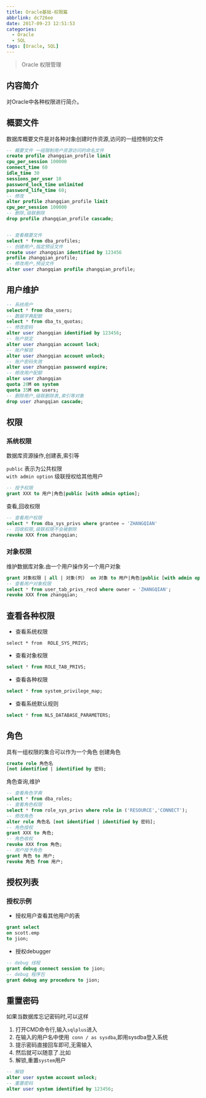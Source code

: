 ```yaml
---
title: Oracle基础-权限篇
abbrlink: dc726ee
date: 2017-09-23 12:51:53
categories:
  - Oracle
  - SQL
tags: [Oracle, SQL]
---
```

> Oracle 权限管理

<!--more-->



## 内容简介

对Oracle中各种权限进行简介。

## 概要文件
数据库概要文件是对各种对象创建时作资源,访问的一组控制的文件

``` sql
-- 概要文件 一组限制用户资源访问的命名文件
create profile zhangqian_profile limit
cpu_per_session 100000
connect_time 60
idle_time 30
sessions_per_user 10
password_lock_time unlimited
password_life_time 60;
-- 修改
alter profile zhangqian_profile limit
cpu_per_session 100000
-- 删除,级联删除
drop profile zhangqian_profile cascade;


-- 查看概要文件
select * from dba_profiles;
-- 创建用户,指定预设文件
create user zhangqian identified by 123456
profile zhangqian_profile;
-- 修改用户,预设文件
alter user zhangqian profile zhangqian_profile;

```

## 用户维护

``` sql
-- 系统用户
select * from dba_users;
-- 数据字典配额
select * from dba_ts_quotas;
-- 修改密码
alter user zhangqian identified by 123456;
-- 账户锁定
alter user zhangqian account lock;
-- 账户解锁
alter user zhangqian account unlock;
-- 账户密码失效
alter user zhangqian password expire;
-- 修改用户配额
alter user zhangqian 
quota 20M on system 
quota 35M on users;
-- 删除用户,级联删除表,索引等对象
drop user zhangqian cascade;
```


## 权限
### 系统权限  
数据库资源操作,创建表,索引等

`public` 表示为公共权限  
`with admin option` 级联授权给其他用户
``` sql
-- 授予权限  
grant XXX to 用户|角色|public [with admin option];
```

查看,回收权限
``` sql
-- 查看用户权限
select * from dba_sys_privs where grantee = 'ZHANGQIAN'
-- 回收权限,级联权限不会被删除
revoke XXX from zhangqian;
```

### 对象权限 
维护数据库对象.由一个用户操作另一个用户对象
``` sql
grant 对象权限 | all | 对象(列)  on 对象 to 用户|角色|public [with admin option]
-- 查看用户对象权限
select * from user_tab_privs_recd where owner = 'ZHANGQIAN';
revoke XXX from zhangqian;
```

## 查看各种权限
- 查看系统权限
``` sq
select * from  ROLE_SYS_PRIVS;       
```

- 查看对象权限
``` sql
select * from ROLE_TAB_PRIVS;
```

- 查看各种权限
``` sql
select * from system_privilege_map;
```

- 查看系统默认规则
``` sql
select * from NLS_DATABASE_PARAMETERS;
```

## 角色
具有一组权限的集合可以作为一个角色
创建角色
``` sql
create role 角色名
[not identified | identified by 密码;
```
角色查询,维护
```sql
-- 查看角色字典
select * from dba_roles;
-- 查看角色权限
select * from role_sys_privs where role in ('RESOURCE','CONNECT');
-- 修改角色
alter role 角色名 [not identified | identified by 密码];
-- 角色授权
grant XXX to 角色;
-- 角色收权
revoke XXX from 角色;
-- 用户授予角色
grant 角色 to 用户;
revoke 角色 from 用户;
```

## 授权列表


### 授权示例
- 授权用户查看其他用户的表
``` sql
grant select                                                                -- 授权:查询权限
on scott.emp                                                                -- 被授权表的名称
to jion;                                                               		-- 授权用户
```

- 授权debugger
``` sql
-- debug 线程
grant debug connect session to jion;
-- debug 程序包
grant debug any procedure to jion;
```

## 重置密码
如果当数据库忘记密码时,可以这样
1. 打开CMD命令行,输入`sqlplus`进入
2. 在输入的用户名中使用` conn / as sysdba`,即用sysdba登入系统
3. 提示密码直接回车即可,无需输入
4. 然后就可以随意了.比如
5. 解锁,重置`system`用户
```sql
-- 解锁
alter user system account unlock;
-- 重置密码
alter user system identified by 123456;
```


